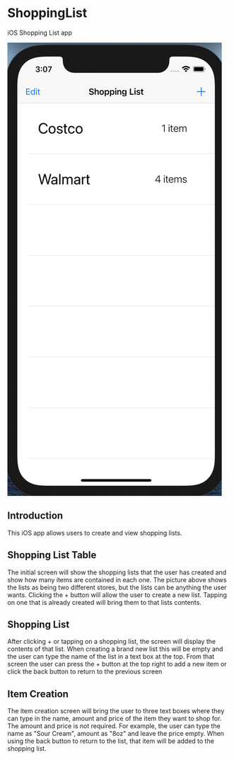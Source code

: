 # ShoppingList
iOS Shopping List app

![shoppinglist](assets/shoppinglist2.png?raw=true)

## Introduction
This iOS app allows users to create and view shopping lists. 

## Shopping List Table
The initial screen will show the shopping lists that the user has created and show how many items are contained in each one. The picture above shows the lists as being two different stores, but the lists can be anything the user wants. Clicking the + button will allow the user to create a new list. Tapping on one that is already created will bring them to that lists contents.

## Shopping List
After clicking + or tapping on a shopping list, the screen will display the contents of that list. When creating a brand new list this will be empty and the user can type the name of the list in a text box at the top. From that screen the user can press the + button at the top right to add a new item or click the back button to return to the previous screen

## Item Creation
The item creation screen will bring the user to three text boxes where they can type in the name, amount and price of the item they want to shop for. The amount and price is not required. For example, the user can type the name as "Sour Cream", amount as "8oz" and leave the price empty. When using the back button to return to the list, that item will be added to the shopping list. 
